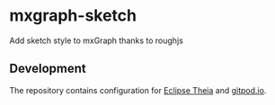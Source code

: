 # mxgraph-sketch
Add sketch style to mxGraph thanks to roughjs


## Development

The repository contains configuration for [Eclipse Theia](https://theia-ide.org/) and [gitpod.io](https://www.gitpod.io/).
